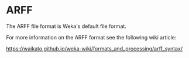 # ARFF

The ARFF file format is Weka's default file format.

For more information on the ARFF format see the following wiki article:

https://waikato.github.io/weka-wiki/formats_and_processing/arff_syntax/